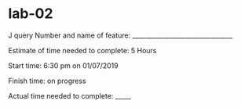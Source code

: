 # lab-02
J query
Number and name of feature: ________________________________

Estimate of time needed to complete: 5 Hours

Start time: 6:30 pm on 01/07/2019

Finish time: on progress

Actual time needed to complete: _____
